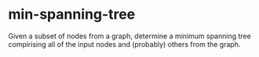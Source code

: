 min-spanning-tree
=================

Given a subset of nodes from a graph, determine a minimum spanning tree compirising all of the input nodes and (probably) others from the graph.